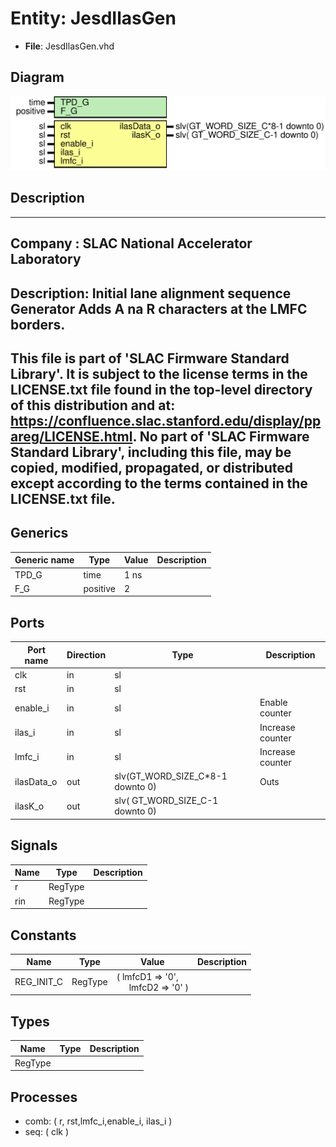# Entity: JesdIlasGen

- **File**: JesdIlasGen.vhd
## Diagram

![Diagram](JesdIlasGen.svg "Diagram")
## Description

-----------------------------------------------------------------------------
 Company    : SLAC National Accelerator Laboratory
-----------------------------------------------------------------------------
 Description: Initial lane alignment sequence Generator
              Adds A na R characters at the LMFC borders.
-----------------------------------------------------------------------------
 This file is part of 'SLAC Firmware Standard Library'.
 It is subject to the license terms in the LICENSE.txt file found in the
 top-level directory of this distribution and at:
    https://confluence.slac.stanford.edu/display/ppareg/LICENSE.html.
 No part of 'SLAC Firmware Standard Library', including this file,
 may be copied, modified, propagated, or distributed except according to
 the terms contained in the LICENSE.txt file.
-----------------------------------------------------------------------------
## Generics

| Generic name | Type     | Value | Description |
| ------------ | -------- | ----- | ----------- |
| TPD_G        | time     | 1 ns  |             |
| F_G          | positive | 2     |             |
## Ports

| Port name  | Direction | Type                             | Description      |
| ---------- | --------- | -------------------------------- | ---------------- |
| clk        | in        | sl                               |                  |
| rst        | in        | sl                               |                  |
| enable_i   | in        | sl                               | Enable counter   |
| ilas_i     | in        | sl                               | Increase counter |
| lmfc_i     | in        | sl                               | Increase counter |
| ilasData_o | out       | slv(GT_WORD_SIZE_C*8-1 downto 0) | Outs             |
| ilasK_o    | out       | slv(  GT_WORD_SIZE_C-1 downto 0) |                  |
## Signals

| Name | Type    | Description |
| ---- | ------- | ----------- |
| r    | RegType |             |
| rin  | RegType |             |
## Constants

| Name       | Type    | Value                                                                                            | Description |
| ---------- | ------- | ------------------------------------------------------------------------------------------------ | ----------- |
| REG_INIT_C | RegType |  (       lmfcD1       => '0',<br><span style="padding-left:20px">       lmfcD2       => '0'    ) |             |
## Types

| Name    | Type | Description |
| ------- | ---- | ----------- |
| RegType |      |             |
## Processes
- comb: ( r, rst,lmfc_i,enable_i, ilas_i )
- seq: ( clk )
